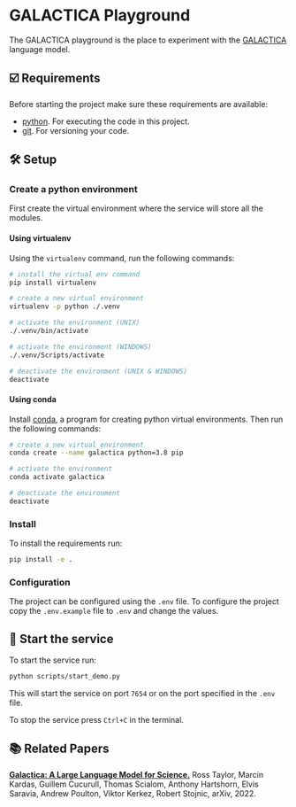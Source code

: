 # GALACTICA Playground

The GALACTICA playground is the place to experiment with the [GALACTICA][galactica-paper] language model.

## ☑️ Requirements

Before starting the project make sure these requirements are available:

- [python][python]. For executing the code in this project.
- [git][git]. For versioning your code.

## 🛠️ Setup

### Create a python environment

First create the virtual environment where the service will store all the modules.

#### Using virtualenv

Using the `virtualenv` command, run the following commands:

```bash
# install the virtual env command
pip install virtualenv

# create a new virtual environment
virtualenv -p python ./.venv

# activate the environment (UNIX)
./.venv/bin/activate

# activate the environment (WINDOWS)
./.venv/Scripts/activate

# deactivate the environment (UNIX & WINDOWS)
deactivate
```

#### Using conda

Install [conda][conda], a program for creating python virtual environments. Then run the following commands:

```bash
# create a new virtual environment
conda create --name galactica python=3.8 pip

# activate the environment
conda activate galactica

# deactivate the environment
deactivate
```

### Install

To install the requirements run:

```bash
pip install -e .
```

### Configuration

The project can be configured using the `.env` file. To configure the project copy the `.env.example` file to `.env` and change the values.

## 🚀 Start the service

To start the service run:

```bash
python scripts/start_demo.py
```

This will start the service on port `7654` or on the port specified in the `.env` file.

To stop the service press `Ctrl+C` in the terminal.

## 📚 Related Papers

**[Galactica: A Large Language Model for Science.][galactica-paper]**
Ross Taylor, Marcin Kardas, Guillem Cucurull, Thomas Scialom, Anthony Hartshorn, Elvis Saravia, Andrew Poulton, Viktor Kerkez, Robert Stojnic,
arXiv, 2022.

[python]: https://www.python.org/
[conda]: https://www.anaconda.com/
[git]: https://git-scm.com/
[galactica-paper]: https://arxiv.org/abs/2211.09085
